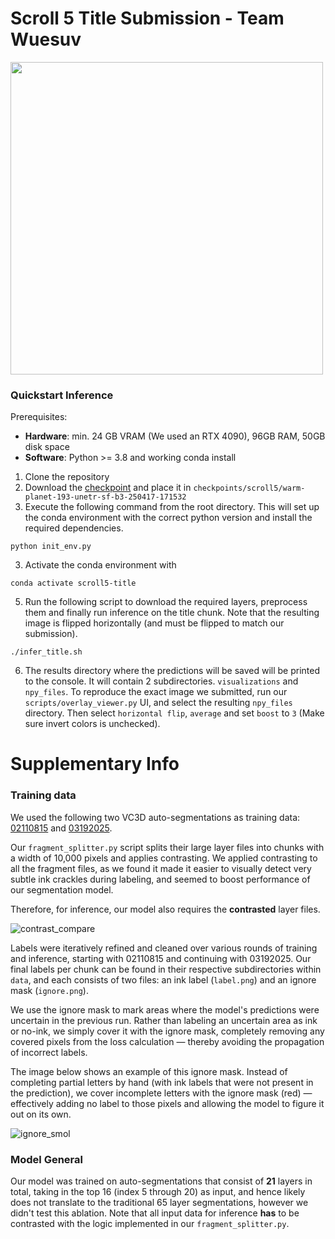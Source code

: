 # Scroll 5 Title Submission - Team Wuesuv

<img src="https://github.com/user-attachments/assets/b319fe5b-79c3-4eda-b13f-e6980e1854b6" width="500">

### Quickstart Inference
Prerequisites: 
- **Hardware**: min. 24 GB VRAM (We used an RTX 4090), 96GB RAM, 50GB disk space
- **Software**: Python >= 3.8 and working conda install

1. Clone the repository
2. Download the [checkpoint](https://drive.google.com/file/d/1OTMnO7bgPQRUlzQZ2m7dd924FEwFDdQz/view?usp=drive_link) and place it in ``checkpoints/scroll5/warm-planet-193-unetr-sf-b3-250417-171532``
3. Execute the following command from the root directory. This will set up the conda environment with the correct python version and install the required dependencies.
```
python init_env.py
```
3. Activate the conda environment with
```
conda activate scroll5-title
```

5. Run the following script to download the required layers, preprocess them and finally run inference on the title chunk. Note that the resulting image is flipped horizontally (and must be flipped to match our submission).
```
./infer_title.sh
```
6. The results directory where the predictions will be saved will be printed to the console. It will contain 2 subdirectories. `visualizations` and `npy_files`.
To reproduce the exact image we submitted, run our `scripts/overlay_viewer.py` UI, and select the resulting `npy_files` directory. Then select `horizontal flip`, `average` and set `boost` to `3` (Make sure invert colors is unchecked).

# Supplementary Info
### Training data
We used the following two VC3D auto-segmentations as training data: [02110815](https://dl.ash2txt.org/community-uploads/bruniss/scrolls/s5/autogens/02110815/) and 
[03192025](https://dl.ash2txt.org/community-uploads/bruniss/scrolls/s5/autogens/03192025/).

Our `fragment_splitter.py` script splits their large layer files into chunks with a width of 10,000 pixels and applies contrasting. We applied contrasting to all the fragment files, as we found it made it easier to visually detect very subtle ink crackles during labeling, and seemed to boost performance of our segmentation model.  

Therefore, for inference, our model also requires the **contrasted** layer files.


![contrast_compare](https://github.com/user-attachments/assets/d7e01562-6210-48e7-9e86-fa08e8da4b52)

Labels were iteratively refined and cleaned over various rounds of training and inference, starting with 02110815 and continuing with 03192025. Our final labels per chunk can be found in their respective subdirectories within `data`, and each consists of two files: an ink label (`label.png`) and an ignore mask (`ignore.png`).

We use the ignore mask to mark areas where the model's predictions were uncertain in the previous run. Rather than labeling an uncertain area as ink or no-ink, we simply cover it with the ignore mask, completely removing any covered pixels from the loss calculation — thereby avoiding the propagation of incorrect labels.

The image below shows an example of this ignore mask. Instead of completing partial letters by hand (with ink labels that were not present in the prediction), we cover incomplete letters with the ignore mask (red) — effectively adding no label to those pixels and allowing the model to figure it out on its own.

![ignore_smol](https://github.com/user-attachments/assets/c336ea44-81b3-4497-853c-93353105282d)

### Model General
Our model was trained on auto-segmentations that consist of **21** layers in total, taking in the top 16 (index 5 through 20) as input, and hence likely does not translate to the traditional 65 layer segmentations, however we didn't test this ablation. Note that all input data for inference **has** to be contrasted with the logic implemented in our `fragment_splitter.py`.

